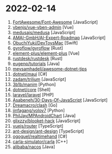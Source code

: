 # 2022-02-14

1. [FortAwesome/Font-Awesome](https://github.com/FortAwesome/Font-Awesome "The iconic SVG, font, and CSS toolkit") [JavaScript]
2. [vbenjs/vue-vben-admin](https://github.com/vbenjs/vue-vben-admin "A modern vue admin. It is based on Vue3, vite and TypeScript. It's fast！") [Vue]
3. [medusajs/medusa](https://github.com/medusajs/medusa "The open-source Shopify alternative ⚡️") [JavaScript]
4. [AMAI-GmbH/AI-Expert-Roadmap](https://github.com/AMAI-GmbH/AI-Expert-Roadmap "Roadmap to becoming an Artificial Intelligence Expert in 2022") [JavaScript]
5. [ObuchiYuki/DevToysMac](https://github.com/ObuchiYuki/DevToysMac "DevToys For mac") [Swift]
6. [gyroflow/gyroflow](https://github.com/gyroflow/gyroflow "Video stabilization using gyroscope data") [Rust]
7. [element-plus/element-plus](https://github.com/element-plus/element-plus "🎉 A Vue.js 3 UI Library made by Element team") [Vue]
8. [rustdesk/rustdesk](https://github.com/rustdesk/rustdesk "Yet another remote desktop software") [Rust]
9. [eugenp/tutorials](https://github.com/eugenp/tutorials "Just Announced - Learn Spring Security OAuth:") [Java]
10. [meysamhadeli/awesome-dotnet-tips](https://github.com/meysamhadeli/awesome-dotnet-tips "Curated list of awesome tips and tricks, resources, videos and articles in .net, software architecture, microservice and cloud-native") 
11. [dotnet/maui](https://github.com/dotnet/maui ".NET MAUI is the .NET Multi-platform App UI, a framework for building native device applications spanning mobile, tablet, and desktop.") [C#]
12. [zadam/trilium](https://github.com/zadam/trilium "Build your personal knowledge base with Trilium Notes") [JavaScript]
13. [3b1b/manim](https://github.com/3b1b/manim "Animation engine for explanatory math videos") [Python]
14. [dotnet/core](https://github.com/dotnet/core "Home repository for .NET Core") [Shell]
15. [laravel/laravel](https://github.com/laravel/laravel "A PHP framework for web artisans.") [PHP]
16. [Asabeneh/30-Days-Of-JavaScript](https://github.com/Asabeneh/30-Days-Of-JavaScript "30 days of JavaScript programming challenge is a step-by-step guide to learn JavaScript programming language in 30 days. This challenge may take more than 100 days, please just follow your own pace.") [JavaScript]
17. [Dreamacro/clash](https://github.com/Dreamacro/clash "A rule-based tunnel in Go.") [Go]
18. [jinfagang/yolov7](https://github.com/jinfagang/yolov7 "🔥🔥🔥🔥 YOLO with Transformers and Instance Segmentation, with TensorRT acceleration! 🔥🔥🔥") [Python]
19. [PhilJay/MPAndroidChart](https://github.com/PhilJay/MPAndroidChart "A powerful 🚀 Android chart view / graph view library, supporting line- bar- pie- radar- bubble- and candlestick charts as well as scaling, panning and animations.") [Java]
20. [glixzzy/blooket-hack](https://github.com/glixzzy/blooket-hack "The Blooket Hack") [JavaScript]
21. [vuejs/router](https://github.com/vuejs/router "🚦 The official router for Vue.js") [TypeScript]
22. [ant-design/ant-design](https://github.com/ant-design/ant-design "An enterprise-class UI design language and React UI library") [TypeScript]
23. [ogoguel/realtimehand](https://github.com/ogoguel/realtimehand "Realtime Hand Tracking Unity Package") [C#]
24. [carla-simulator/carla](https://github.com/carla-simulator/carla "Open-source simulator for autonomous driving research.") [C++]
25. [alibaba/nacos](https://github.com/alibaba/nacos "an easy-to-use dynamic service discovery, configuration and service management platform for building cloud native applications.") [Java]
